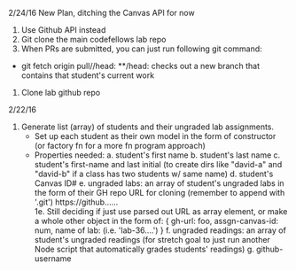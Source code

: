 2/24/16 New Plan, ditching the Canvas API for now
1. Use Github API instead
2. Git clone the main codefellows lab repo
3. When PRs are submitted, you can just run following git command:
  * git fetch origin pull/<pull-number>/head:<gh-username>
    **/head:<gh-username> checks out a new branch that contains that student's current work


1. Clone lab github repo


2/22/16
1. Generate list (array) of students and their ungraded lab assignments.
   * Set up each student as their own model in the form of constructor (or factory fn for a more fn program approach)
   * Properties needed:
      a. student's first name
      b. student's last name
      c. student's first-name and last initial (to create dirs like "david-a" and "david-b" if a class has two students w/ same name)
      d. student's Canvas ID#
      e. ungraded labs: an array of student's ungraded labs in the form of their GH repo URL for cloning (remember to append with '.git')   https://github......        
        1e. Still deciding if just use parsed out URL as array element, or make a whole other object in the form of:
          {
            gh-url: foo,
            assgn-canvas-id: num,
            name of lab: (i.e. 'lab-36....')
          }
      f. ungraded readings: an array of student's ungraded readings (for stretch goal to just run another Node script that automatically grades students' readings)
      g. github-username
